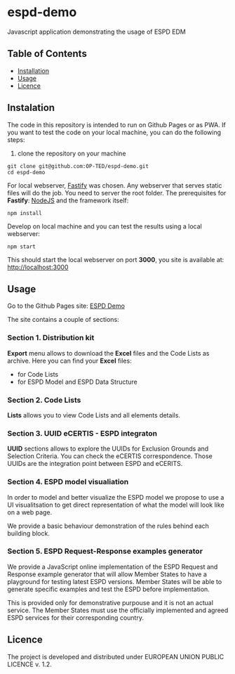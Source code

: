 # espd-demo
Javascript application demonstrating the usage of ESPD EDM

## Table of Contents
- [Installation](#installation)
- [Usage](#usage)
- [Licence](#licence)

## Instalation
The code in this repository is intended to run on Github Pages or as PWA. If you want to test the code on your local machine, you can do the following steps:

1. clone the repository on your machine
```
git clone git@github.com:OP-TED/espd-demo.git
cd espd-demo
```
For local webserver, [Fastify](https://fastify.dev/) was chosen. Any webserver that serves static files will do the job. You need to server the root folder. The prerequisites for **Fastify**: [NodeJS](https://nodejs.org/en/download/) and the framework itself:
```
npm install
```
Develop on local machine and you can test the results using a local webserver:
```
npm start
```
This should start the local webserver on port **3000**, you site is available at: [http://localhost:3000](http://localhost:3000)

## Usage

Go to the Github Pages site: [ESPD Demo](https://docs.ted.europa.eu/espd-demo/)

The site contains a couple of sections:

### Section 1. Distribution kit

**Export** menu allows to download the **Excel** files and the Code Lists as archive.
Here you can find your **Excel** files:
- for Code Lists
- for ESPD Model and ESPD Data Structure

### Section 2. Code Lists

**Lists** allows you to view Code Lists and all elements details.

### Section 3. UUID eCERTIS - ESPD integraton

**UUID** sections allows to explore the UUIDs for Exclusion Grounds and Selection Criteria. You can check the eCERTIS correspondence. Those UUIDs are the integration point between ESPD and eCERITS.

### Section 4. ESPD model visualiation

In order to model and better visualize the ESPD model we propose to use a UI visualitsation to get direct representation of what the model will look like on a web page.

We provide a basic behaviour demonstration of the rules behind each building block.

### Section 5. ESPD Request-Response examples generator 

We provide a JavaScript online implementation of the ESPD Request and Response example generator that will allow Member States to have a playground for testing latest ESPD versions. Member States will be able to generate specific examples and test the ESPD before implementation.

This is provided only for demonstrative purpouse and it is not an actual service. The Member States must use the officially implemented and agreed ESPD services for their corresponding country.

## Licence

The project is developed and distributed under EUROPEAN UNION PUBLIC LICENCE v. 1.2.

